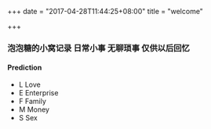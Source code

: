 +++
date = "2017-04-28T11:44:25+08:00"
title = "welcome"

+++

### 泡泡糖的小窝记录 日常小事 无聊琐事 仅供以后回忆

#### Prediction

+ L Love
+ E Enterprise
+ F Family
+ M Money
+ S Sex 






